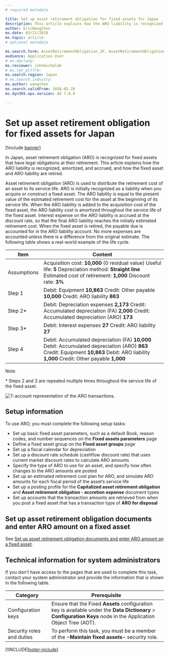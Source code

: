 ```yaml
---
# required metadata

title: Set up asset retirement obligation for fixed assets for Japan
description: This article explains how the ARO liability is recognized, amortized, and accrued, and how the fixed asset and ARO liability are retired for Japan.
author: EricWangChen
ms.date: 03/21/2018
ms.topic: article
# optional metadata

ms.search.form: AssetRetirementObligation_JP, AssetRetirementObligationDocument_JP, AssetRetirementObligationExplorer_JP, AssetRetirementObligationLine_JP, AssetTable
audience: Application User
# ms.devlang: 
ms.reviewer: johnmichalak
# ms.tgt_pltfrm: 
ms.search.region: Japan
# ms.search.industry: 
ms.author: wangchen
ms.search.validFrom: 2016-02-28
ms.dyn365.ops.version: AX 7.0.0

---
```


# Set up asset retirement obligation for fixed assets for Japan

[!include [banner](../../includes/banner.md)]

In Japan, asset retirement obligation (ARO) is recognized for fixed assets that have legal obligations at their retirement. This article explains how the ARO liability is recognized, amortized, and accrued, and how the fixed asset and ARO liability are retired.

Asset retirement obligation (ARO) is used to distribute the retirement cost of an asset to its service life. ARO is initially recognized as a liability when you acquire or construct a fixed asset. The ARO liability is equal to the present value of the estimated retirement cost for the asset at the beginning of its service life. When the ARO liability is added to the acquisition cost of the fixed asset, the ARO liability cost is amortized throughout the service life of the fixed asset. Interest expense on the ARO liability is accrued at the discount rate, so that the final ARO liability reaches the initially estimated retirement cost. When the fixed asset is retired, the payable due is accounted for in the ARO liability account. No more expenses are accounted unless there is a difference from the original estimate. The following table shows a real-world example of the life cycle.

| Item        | Content                                                                                                                                                                                   |
|-------------|-------------------------------------------------------------------------------------------------------------------------------------------------------------------------------------------|
| Assumptions | Acquisition cost: **10,000** (0 residual value) Useful life: **5** Depreciation method: **Straight line** Estimated cost of retirement: **1,000** Discount rate: **3%**                  |
| Step 1      | Debit: Equipment **10,863** Credit: Other payable **10,000** Credit: ARO liability **863**                                                                                                |
| Step 2\*    | Debit: Depreciation expenses **2,173** Credit: Accumulated depreciation (FA) **2,000** Credit: Accumulated depreciation (ARO) **173**                                                     |
| Step 3\*    | Debit: Interest expenses **27** Credit: ARO liability **27**                                                                                                                              |
| Step 4      | Debit: Accumulated depreciation (FA) **10,000** Debit: Accumulated depreciation (ARO) **863** Credit: Equipment **10,863** Debit: ARO liability **1,000** Credit: Other payable **1,000** |

> [!NOTE]
>\* Steps 2 and 3 are repeated multiple times throughout the service life of the fixed asset.

![T-account representation of the ARO transactions.](../media/aro-t-account.png) 

## Setup information
To use ARO, you must complete the following setup tasks:

-   Set up basic fixed asset parameters, such as a default Book, reason codes, and number sequences on the **Fixed assets parameters** page
-   Define a fixed asset group on the **Fixed asset groups** page
-   Set up a fiscal calendar for depreciation
-   Set up a discount rate schedule (cashflow discount rate) that uses current market discount rates to calculate ARO amounts
-   Specify the type of ARO to use for an asset, and specify how often changes to the ARO amounts are posted
-   Set up an estimated retirement cost plan for ARO, and simulate ARO amounts for each fiscal period of the asset’s service life
-   Set up a posting profile for the **Capitalized asset retirement obligation** and **Asset retirement obligation - accretion** **expense** document types
-   Set up accounts that the transaction amounts are retrieved from when you post a fixed asset that has a transaction type of **ARO for disposal**

## Set up asset retirement obligation documents and enter ARO amount on a fixed asset
See [Set up asset retirement obligation documents and enter ARO amount on a fixed asset](set-up-asset-retirement-obligation.md).

## Technical information for system administrators
If you don't have access to the pages that are used to complete this task, contact your system administrator and provide the information that is shown in the following table.


|         Category          |                                                                                                Prerequisite                                                                                                 |
|---------------------------|-------------------------------------------------------------------------------------------------------------------------------------------------------------------------------------------------------------|
|    Configuration keys     | Ensure that the Fixed <strong>Assets</strong> configuration key is available under the <strong>Data Dictionary</strong> &gt; <strong>Configuration Keys</strong> node in the Application Object Tree (AOT). |
| Security roles and duties |                                                  To perform this task, you must be a member of the <strong>-Maintain fixed assets-</strong> security role.                                                  |



[!INCLUDE[footer-include](../../../includes/footer-banner.md)]
